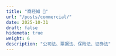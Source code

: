```yaml
---
title: "商经知 💼"
url: "/posts/commercial/"
date: 2025-10-31
draft: false
hidemeta: true
weight: 6
description: "公司法、票据法、保险法、证券法"
---
```

